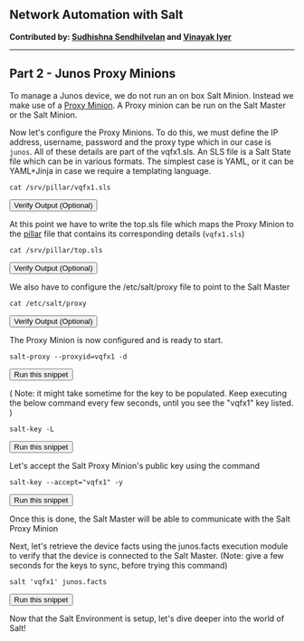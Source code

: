 ## Network Automation with Salt

**Contributed by: [Sudhishna Sendhilvelan](https://github.com/Sudhishna) and [Vinayak Iyer](https://github.com/vinayak-skywalker)**

---

## Part 2 - Junos Proxy Minions

To manage a Junos device, we do not run an on box Salt Minion. Instead we make use of a [Proxy Minion](https://docs.saltstack.com/en/latest/topics/proxyminion/index.html). A Proxy minion can be run on the Salt Master or the Salt Minion.

Now let's configure the Proxy Minions. To do this, we must define the IP address, username, password and the proxy type which in our case is `junos`. All of these details are part of the vqfx1.sls. An SLS file is a Salt State file which can be in various formats. The simplest case is YAML, or it can be YAML+Jinja in case we require a templating language.
```
cat /srv/pillar/vqfx1.sls
```
<button type="button" class="btn btn-primary btn-sm" onclick="runSnippetInTab('salt1', 0)">Verify Output (Optional)</button>


At this point we have to write the top.sls file which maps the Proxy Minion to the [pillar](https://docs.saltstack.com/en/latest/topics/pillar/) file that contains its corresponding details (`vqfx1.sls`)
```
cat /srv/pillar/top.sls
```
<button type="button" class="btn btn-primary btn-sm" onclick="runSnippetInTab('salt1', 1)">Verify Output (Optional)</button>


We also have to configure the /etc/salt/proxy file to point to the Salt Master
```
cat /etc/salt/proxy
```
<button type="button" class="btn btn-primary btn-sm" onclick="runSnippetInTab('salt1', 2)">Verify Output (Optional)</button>

The Proxy Minion is now configured and is ready to start.
```
salt-proxy --proxyid=vqfx1 -d
```
<button type="button" class="btn btn-primary btn-sm" onclick="runSnippetInTab('salt1', 3)">Run this snippet</button>

( Note: it might take sometime for the key to be populated. Keep executing the below command every few seconds, until you see the "vqfx1" key listed. )
```
salt-key -L
```
<button type="button" class="btn btn-primary btn-sm" onclick="runSnippetInTab('salt1', 4)">Run this snippet</button>

Let's accept the Salt Proxy Minion's public key using the command
```
salt-key --accept="vqfx1" -y
```
<button type="button" class="btn btn-primary btn-sm" onclick="runSnippetInTab('salt1', 5)">Run this snippet</button>

Once this is done, the Salt Master will be able to communicate with the Salt Proxy Minion

Next, let's retrieve the device facts using the junos.facts execution module to verify that the device is connected to the Salt Master.
(Note: give a few seconds for the keys to sync, before trying this command)
```
salt 'vqfx1' junos.facts
```
<button type="button" class="btn btn-primary btn-sm" onclick="runSnippetInTab('salt1', 6)">Run this snippet</button>

Now that the Salt Environment is setup, let's dive deeper into the world of Salt!
